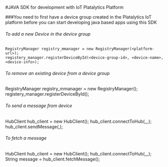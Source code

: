 #JAVA SDK for development with IoT Platalytics Platform

###You need to first have a device group created in the Platalytics IoT platform before you can start developing java based apps using this SDK


###### To add a new Device in the device group
```
RegistryManager registry_mmanager = new RegistryManager(<platform-url>);
registery_manager.registerDeviceById(<device-group-id>, <device-name>, <device-info>);
```

###### To remove an existing device from a device group
RegistryManager registry_mmanager = new RegistryManager(<platform-url>);
registery_manager.registerDeviceById(<device-id>);


###### To send a message from device
HubClient hub_client = new HubClient();
hub_client.connectToHub(<userename>,<password>,<device-group-id>,<client-name>);
hub_client.sendMessage(<device-id>,<message>);

###### To fetch a message
HubClient hub_client = new HubClient();
hub_client.connectToHub(<userename>,<password>,<device-group-id>,<client-name>);
String message = hub_client.fetchMessage();
